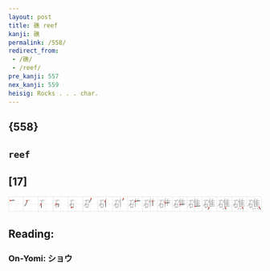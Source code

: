 ```yaml
---
layout: post
title: 礁 reef
kanji: 礁
permalink: /558/
redirect_from:
 - /礁/
 - /reef/
pre_kanji: 557
nex_kanji: 559
heisig: Rocks . . . char.
---
```


## {558}

## `reef`

## [17]

<div class="stroke"><img src="../images/E7A481.png" /></div>

## Reading:

### On-Yomi: ショウ
